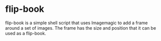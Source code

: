 # flip-book

flip-book is a simple shell script that uses Imagemagic to add a frame around a set of images. The frame has the size and position that it can be used as a flip-book.
